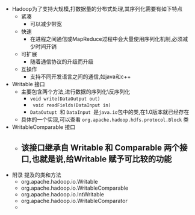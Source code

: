 - Hadoop为了支持大规模,打数据量的分布式处理,其序列化需要有如下特点
	- 紧凑
		- 可以减少带宽
	- 快速
		- 在进程之间通信或MapReduce过程中会大量使用序列化机制,必须减少时间开销
	- 可扩展
		- 随着通信协议的升级而升级
	- 互操作
		- 支持不同开发语言之间的通信,如java和c++
- Writable 接口
	- 主要包含两个方法,进行数据的序列化\反序列化
		- ` void write(DataOutput out) `
		- ` void readFields(DataInput in)`
		- `DataOutupt `和 `DataInput `是`java.io`包中的类,在1.0版本就已经存在
	- 具体的一个实现,可以查看 `org.apache.hadoop.hdfs.protocol.Block` 类
- WritableComparable 接口
	- 该接口继承自 Writable  和 Comparable 两个接口,也就是说,给Writable 赋予可比较的功能
		-
- 附录 提及的类和方法
	- org.apache.hadoop.io.Writable
	- org.apache.hadoop.io.WritableComparable
	- org.apache.hadoop.io.IntWritable
	- org.apache.hadoop.io.WritableComparator
	-